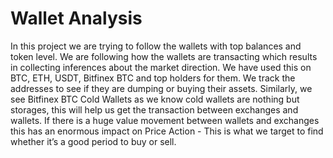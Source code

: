 # Wallet Analysis

In this project we are trying to follow the wallets with top balances and token level. We are
following how the wallets are transacting which results in collecting inferences about the
market direction. We have used this on BTC, ETH, USDT, Bitfinex BTC and top holders for
them.
We track the addresses to see if they are dumping or buying their assets.
Similarly, we see Bitfinex BTC Cold Wallets as we know cold wallets are nothing but
storages, this will help us get the transaction between exchanges and wallets.
If there is a huge value movement between wallets and exchanges this has an enormous
impact on Price Action - This is what we target to find whether it’s a good period to buy or
sell.
